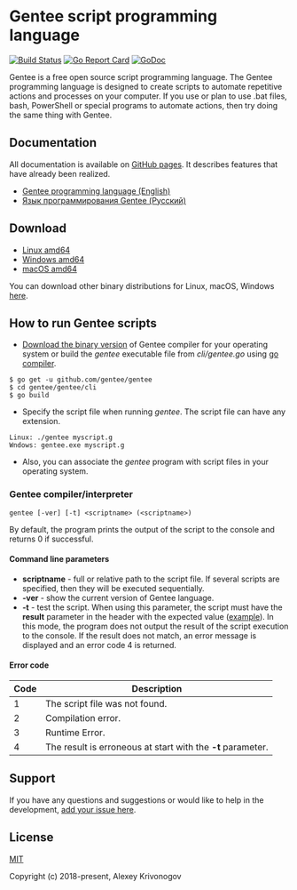 # Gentee script programming language

[![Build Status](https://travis-ci.org/gentee/gentee.png)](https://travis-ci.org/gentee/gentee)
[![Go Report Card](https://goreportcard.com/badge/github.com/gentee/gentee)](https://goreportcard.com/report/github.com/gentee/gentee)
[![GoDoc](https://godoc.org/github.com/gentee/gentee?status.svg)](https://godoc.org/github.com/gentee/gentee)

Gentee is a free open source script programming language. The Gentee programming language is designed to create scripts to automate repetitive actions and processes on your computer. If you use or plan to use .bat files, bash, PowerShell or special programs to automate actions, then try doing the same thing with Gentee. 

## Documentation

All documentation is available on [GitHub pages](https://github.com/gentee/gentee.github.io). It describes features that have already been realized.
- [Gentee programming language (English)](https://gentee.github.io/)
- [Язык программирования Gentee (Русский)](https://gentee.github.io/ru/)

## Download

- [Linux amd64](https://github.com/gentee/gentee/releases/download/v1.0.0/gentee-1.0.0-linux-amd64.zip)
- [Windows amd64](https://github.com/gentee/gentee/releases/download/v1.0.0/gentee-1.0.0-windows-amd64.zip)
- [macOS amd64](https://github.com/gentee/gentee/releases/download/v1.0.0/gentee-1.0.0-darwin-amd64.zip)

You can download other binary distributions for Linux, macOS, Windows [here](https://github.com/gentee/gentee/releases).


## How to run Gentee scripts

* [Download the binary version](https://github.com/gentee/gentee/releases) of Gentee compiler for your operating system or build the *gentee* executable file from *cli/gentee.go* using [go compiler](https://golang.org/dl/).
```
$ go get -u github.com/gentee/gentee
$ cd gentee/gentee/cli
$ go build
```
* Specify the script file when running *gentee*. The script file can have any extension.
```
Linux: ./gentee myscript.g 
Wndows: gentee.exe myscript.g
```
* Also, you can associate the *gentee* program with script files in your operating system.

### Gentee compiler/interpreter

```gentee [-ver] [-t] <scriptname> (<scriptname>)```

By default, the program prints the output of the script to the console and returns 0 if successful.

#### Command line parameters

* **scriptname** - full or relative path to the script file. If several scripts are specified, then they will be executed sequentially.
* **-ver** - show the current version of Gentee language.
* **-t** - test the script. When using this parameter, the script must have the **result** parameter in the header with the expected value ([example](https://github.com/gentee/gentee/blob/master/test/scripts/ok.g)). In this mode, the program does not output the result of 
the script execution to the console. If the result does not match, an error message is displayed and an error code 4 is returned.

#### Error code

Code | Description
-----|----------
1 | The script file was not found.
2 | Compilation error.
3 | Runtime Error.
4 | The result is erroneous at start with the **-t** parameter.

## Support

If you have any questions and suggestions or would like to help in the development, [add your issue here](https://github.com/gentee/gentee/issues).

## License

[MIT](http://opensource.org/licenses/MIT)

Copyright (c) 2018-present, Alexey Krivonogov
